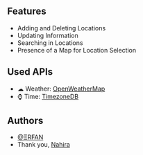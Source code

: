 
## Features

- Adding and Deleting Locations
- Updating Information
- Searching in Locations
- Presence of a Map for Location Selection


## Used APIs

- ☁ Weather: [OpenWeatherMap](https://openweathermap.org/)
- ⌚ Time: [TimezoneDB](https://timezonedb.com/)


## Authors

- [@ΞRFAN](https://www.github.com/erfanrahimie)
- Thank you, [Nahira](https://t.me/NEX_NAHIRA)


